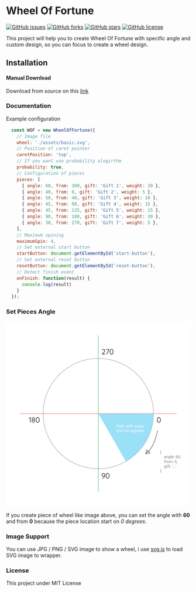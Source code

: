 # Wheel Of Fortune

[![GitHub issues](https://img.shields.io/github/issues/muhibbudins/wheel-of-fortune.svg?style=flat-square)](https://github.com/muhibbudins/wheel-of-fortune/issues)
[![GitHub forks](https://img.shields.io/github/forks/muhibbudins/wheel-of-fortune.svg?style=flat-square)](https://github.com/muhibbudins/wheel-of-fortune/network)
[![GitHub stars](https://img.shields.io/github/stars/muhibbudins/wheel-of-fortune.svg?style=flat-square)](https://github.com/muhibbudins/wheel-of-fortune/stargazers)
[![GitHub license](https://img.shields.io/github/license/muhibbudins/wheel-of-fortune.svg?style=flat-square)](https://github.com/muhibbudins/wheel-of-fortune/blob/master/LICENSE)


This project will help you to create Wheel Of Fortune with specific angle and custom design, so you can focus to create a wheel design.

## Installation

#### Manual Download 

Download from source on this [link](https://github.com/muhibbudins/wheel-of-fortune/tree/master/lib)

### Documentation

Example configuration

```js
  const WOF = new WheelOfFortune({
    // Image file
    wheel: './assets/basic.svg',
    // Position of caret pointer
    caretPosition: 'top',
    // If you want use probability alogirthm
    probability: true,
    // Configuration of pieces
    pieces: [
      { angle: 60, from: 300, gift: 'Gift 1', weight: 20 },
      { angle: 40, from: 0, gift: 'Gift 2', weight: 5 },
      { angle: 50, from: 40, gift: 'Gift 3', weight: 10 },
      { angle: 45, from: 90, gift: 'Gift 4', weight: 15 },
      { angle: 45, from: 135, gift: 'Gift 5', weight: 15 },
      { angle: 90, from: 180, gift: 'Gift 6', weight: 30 },
      { angle: 30, from: 270, gift: 'Gift 7', weight: 5 },
    ],
    // Maximum spining
    maximumSpin: 4,
    // Set external start button
    startButton: document.getElementById('start-button'),
    // Set external reset button
    resetButton: document.getElementById('reset-button'),
    // Detect finish event
    onFinish: function(result) {
      console.log(result)
    }
  });
```

### Set Pieces Angle

![Example](example/assets/example.png)

If you create piece of wheel like image above, you can set the angle with **60** and from **0** because the piece location start on *0 degrees*.

### Image Support

You can use JPG / PNG / SVG image to show a wheel, i use [svg.js](http://svgjs.com/) to load SVG image to wrapper.

### License

This project under MIT License
